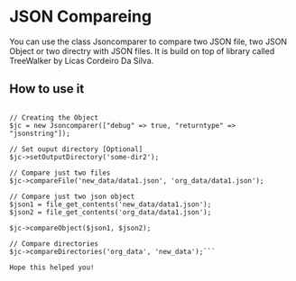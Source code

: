 # JSON Compareing

You can use the class Jsoncomparer to compare two JSON file, two JSON Object or two directry with JSON files. It is build on top of library called TreeWalker by Licas Cordeiro Da Silva.

## How to use it
```require_once "Jsoncomparer.php";

// Creating the Object
$jc = new Jsoncomparer(["debug" => true, "returntype" => "jsonstring"]);

// Set ouput directory [Optional]
$jc->setOutputDirectory('some-dir2');

// Compare just two files
$jc->compareFile('new_data/data1.json', 'org_data/data1.json');

// Compare just two json object
$json1 = file_get_contents('new_data/data1.json');
$json2 = file_get_contents('org_data/data1.json');

$jc->compareObject($json1, $json2);

// Compare directories
$jc->compareDirectories('org_data', 'new_data');```

Hope this helped you!
